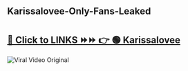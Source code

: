 
 ## Karissalovee-Only-Fans-Leaked

# <h2><a href="https://clipsfans.com/Karissalovee&ref=git">🔗 Click to LINKS ⏩⏩ 👉 🟢 Karissalovee </a></h2>

<a href="https://clipsfans.com/Karissalovee&ref=git" rel="nofollow" data-target="animated-image.originalLink"><img src="https://i.ibb.co.com/xMMVF88/686577567.gif" alt="Viral Video Original" style="max-width: 100%; display: inline-block;" data-target="animated-image.originalImage"></a>
